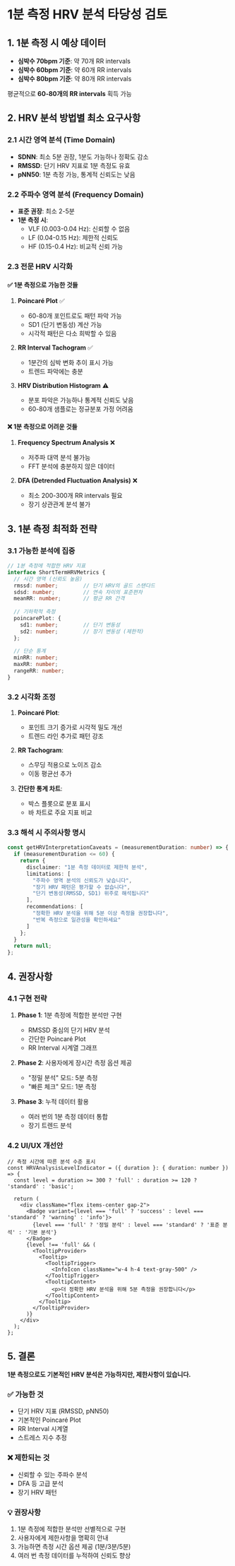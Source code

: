 # 1분 측정 HRV 분석 타당성 검토

## 1. 1분 측정 시 예상 데이터

- **심박수 70bpm 기준**: 약 70개 RR intervals
- **심박수 60bpm 기준**: 약 60개 RR intervals  
- **심박수 80bpm 기준**: 약 80개 RR intervals

평균적으로 **60-80개의 RR intervals** 획득 가능

## 2. HRV 분석 방법별 최소 요구사항

### 2.1 시간 영역 분석 (Time Domain)
- **SDNN**: 최소 5분 권장, 1분도 가능하나 정확도 감소
- **RMSSD**: 단기 HRV 지표로 1분 측정도 유효
- **pNN50**: 1분 측정 가능, 통계적 신뢰도는 낮음

### 2.2 주파수 영역 분석 (Frequency Domain)
- **표준 권장**: 최소 2-5분
- **1분 측정 시**: 
  - VLF (0.003-0.04 Hz): 신뢰할 수 없음
  - LF (0.04-0.15 Hz): 제한적 신뢰도
  - HF (0.15-0.4 Hz): 비교적 신뢰 가능

### 2.3 전문 HRV 시각화

#### ✅ 1분 측정으로 가능한 것들

1. **Poincaré Plot** ✅
   - 60-80개 포인트로도 패턴 파악 가능
   - SD1 (단기 변동성) 계산 가능
   - 시각적 패턴은 다소 희박할 수 있음

2. **RR Interval Tachogram** ✅
   - 1분간의 심박 변화 추이 표시 가능
   - 트렌드 파악에는 충분

3. **HRV Distribution Histogram** ⚠️
   - 분포 파악은 가능하나 통계적 신뢰도 낮음
   - 60-80개 샘플로는 정규분포 가정 어려움

#### ❌ 1분 측정으로 어려운 것들

1. **Frequency Spectrum Analysis** ❌
   - 저주파 대역 분석 불가능
   - FFT 분석에 충분하지 않은 데이터

2. **DFA (Detrended Fluctuation Analysis)** ❌
   - 최소 200-300개 RR intervals 필요
   - 장기 상관관계 분석 불가

## 3. 1분 측정 최적화 전략

### 3.1 가능한 분석에 집중

```typescript
// 1분 측정에 적합한 HRV 지표
interface ShortTermHRVMetrics {
  // 시간 영역 (신뢰도 높음)
  rmssd: number;        // 단기 HRV의 골드 스탠다드
  sdsd: number;         // 연속 차이의 표준편차
  meanRR: number;       // 평균 RR 간격
  
  // 기하학적 측정
  poincarePlot: {
    sd1: number;        // 단기 변동성
    sd2: number;        // 장기 변동성 (제한적)
  };
  
  // 단순 통계
  minRR: number;
  maxRR: number;
  rangeRR: number;
}
```

### 3.2 시각화 조정

1. **Poincaré Plot**: 
   - 포인트 크기 증가로 시각적 밀도 개선
   - 트렌드 라인 추가로 패턴 강조

2. **RR Tachogram**:
   - 스무딩 적용으로 노이즈 감소
   - 이동 평균선 추가

3. **간단한 통계 차트**:
   - 박스 플롯으로 분포 표시
   - 바 차트로 주요 지표 비교

### 3.3 해석 시 주의사항 명시

```typescript
const getHRVInterpretationCaveats = (measurementDuration: number) => {
  if (measurementDuration <= 60) {
    return {
      disclaimer: "1분 측정 데이터로 제한적 분석",
      limitations: [
        "주파수 영역 분석의 신뢰도가 낮습니다",
        "장기 HRV 패턴은 평가할 수 없습니다",
        "단기 변동성(RMSSD, SD1) 위주로 해석됩니다"
      ],
      recommendations: [
        "정확한 HRV 분석을 위해 5분 이상 측정을 권장합니다",
        "반복 측정으로 일관성을 확인하세요"
      ]
    };
  }
  return null;
};
```

## 4. 권장사항

### 4.1 구현 전략

1. **Phase 1**: 1분 측정에 적합한 분석만 구현
   - RMSSD 중심의 단기 HRV 분석
   - 간단한 Poincaré Plot
   - RR Interval 시계열 그래프

2. **Phase 2**: 사용자에게 장시간 측정 옵션 제공
   - "정밀 분석" 모드: 5분 측정
   - "빠른 체크" 모드: 1분 측정

3. **Phase 3**: 누적 데이터 활용
   - 여러 번의 1분 측정 데이터 통합
   - 장기 트렌드 분석

### 4.2 UI/UX 개선안

```tsx
// 측정 시간에 따른 분석 수준 표시
const HRVAnalysisLevelIndicator = ({ duration }: { duration: number }) => {
  const level = duration >= 300 ? 'full' : duration >= 120 ? 'standard' : 'basic';
  
  return (
    <div className="flex items-center gap-2">
      <Badge variant={level === 'full' ? 'success' : level === 'standard' ? 'warning' : 'info'}>
        {level === 'full' ? '정밀 분석' : level === 'standard' ? '표준 분석' : '기본 분석'}
      </Badge>
      {level !== 'full' && (
        <TooltipProvider>
          <Tooltip>
            <TooltipTrigger>
              <InfoIcon className="w-4 h-4 text-gray-500" />
            </TooltipTrigger>
            <TooltipContent>
              <p>더 정확한 HRV 분석을 위해 5분 측정을 권장합니다</p>
            </TooltipContent>
          </Tooltip>
        </TooltipProvider>
      )}
    </div>
  );
};
```

## 5. 결론

**1분 측정으로도 기본적인 HRV 분석은 가능하지만, 제한사항이 있습니다.**

### ✅ 가능한 것
- 단기 HRV 지표 (RMSSD, pNN50)
- 기본적인 Poincaré Plot
- RR Interval 시계열
- 스트레스 지수 추정

### ❌ 제한되는 것
- 신뢰할 수 있는 주파수 분석
- DFA 등 고급 분석
- 장기 HRV 패턴

### 💡 권장사항
1. 1분 측정에 적합한 분석만 선별적으로 구현
2. 사용자에게 제한사항을 명확히 안내
3. 가능하면 측정 시간 옵션 제공 (1분/3분/5분)
4. 여러 번 측정 데이터를 누적하여 신뢰도 향상